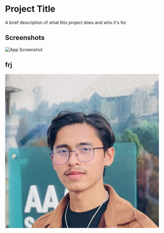 # Project Title

A brief description of what this project does and who it's for

## Screenshots

![App Screenshot](https://cdn.photographylife.com/wp-content/uploads/2014/06/Nikon-D810-Image-Sample-6.jpg)

## frj

![APP screenshot](./screenshots/Aryanphoto.jpg)
